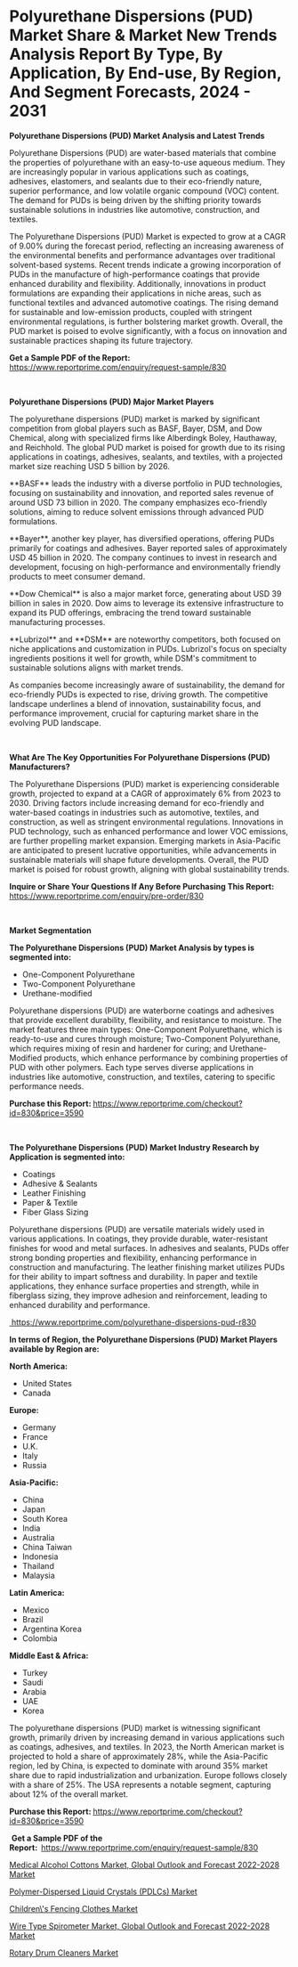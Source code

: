 <p><h1>Polyurethane Dispersions (PUD) Market Share & Market New Trends Analysis Report By Type, By Application, By End-use, By Region, And Segment Forecasts, 2024 - 2031</h1></p><p><strong>Polyurethane Dispersions (PUD) Market Analysis and Latest Trends</strong></p>
<p><p>Polyurethane Dispersions (PUD) are water-based materials that combine the properties of polyurethane with an easy-to-use aqueous medium. They are increasingly popular in various applications such as coatings, adhesives, elastomers, and sealants due to their eco-friendly nature, superior performance, and low volatile organic compound (VOC) content. The demand for PUDs is being driven by the shifting priority towards sustainable solutions in industries like automotive, construction, and textiles.</p><p>The Polyurethane Dispersions (PUD) Market is expected to grow at a CAGR of 9.00% during the forecast period, reflecting an increasing awareness of the environmental benefits and performance advantages over traditional solvent-based systems. Recent trends indicate a growing incorporation of PUDs in the manufacture of high-performance coatings that provide enhanced durability and flexibility. Additionally, innovations in product formulations are expanding their applications in niche areas, such as functional textiles and advanced automotive coatings. The rising demand for sustainable and low-emission products, coupled with stringent environmental regulations, is further bolstering market growth. Overall, the PUD market is poised to evolve significantly, with a focus on innovation and sustainable practices shaping its future trajectory.</p></p>
<p><strong>Get a Sample PDF of the Report:&nbsp;</strong> <a href="https://www.reportprime.com/enquiry/request-sample/830">https://www.reportprime.com/enquiry/request-sample/830</a></p>
<p>&nbsp;</p>
<p><strong>Polyurethane Dispersions (PUD) Major Market Players</strong></p>
<p><p>The polyurethane dispersions (PUD) market is marked by significant competition from global players such as BASF, Bayer, DSM, and Dow Chemical, along with specialized firms like Alberdingk Boley, Hauthaway, and Reichhold. The global PUD market is poised for growth due to its rising applications in coatings, adhesives, sealants, and textiles, with a projected market size reaching USD 5 billion by 2026.</p><p>**BASF** leads the industry with a diverse portfolio in PUD technologies, focusing on sustainability and innovation, and reported sales revenue of around USD 73 billion in 2020. The company emphasizes eco-friendly solutions, aiming to reduce solvent emissions through advanced PUD formulations.</p><p>**Bayer**, another key player, has diversified operations, offering PUDs primarily for coatings and adhesives. Bayer reported sales of approximately USD 45 billion in 2020. The company continues to invest in research and development, focusing on high-performance and environmentally friendly products to meet consumer demand.</p><p>**Dow Chemical** is also a major market force, generating about USD 39 billion in sales in 2020. Dow aims to leverage its extensive infrastructure to expand its PUD offerings, embracing the trend toward sustainable manufacturing processes.</p><p>**Lubrizol** and **DSM** are noteworthy competitors, both focused on niche applications and customization in PUDs. Lubrizol's focus on specialty ingredients positions it well for growth, while DSM's commitment to sustainable solutions aligns with market trends.</p><p>As companies become increasingly aware of sustainability, the demand for eco-friendly PUDs is expected to rise, driving growth. The competitive landscape underlines a blend of innovation, sustainability focus, and performance improvement, crucial for capturing market share in the evolving PUD landscape.</p></p>
<p>&nbsp;</p>
<p><strong>What Are The Key Opportunities For Polyurethane Dispersions (PUD) Manufacturers?</strong></p>
<p><p>The Polyurethane Dispersions (PUD) market is experiencing considerable growth, projected to expand at a CAGR of approximately 6% from 2023 to 2030. Driving factors include increasing demand for eco-friendly and water-based coatings in industries such as automotive, textiles, and construction, as well as stringent environmental regulations. Innovations in PUD technology, such as enhanced performance and lower VOC emissions, are further propelling market expansion. Emerging markets in Asia-Pacific are anticipated to present lucrative opportunities, while advancements in sustainable materials will shape future developments. Overall, the PUD market is poised for robust growth, aligning with global sustainability trends.</p></p>
<p><strong>Inquire or Share Your Questions If Any Before Purchasing This Report:</strong> <a href="https://www.reportprime.com/enquiry/pre-order/830">https://www.reportprime.com/enquiry/pre-order/830</a></p>
<p>&nbsp;</p>
<p><strong>Market Segmentation</strong></p>
<p><strong>The Polyurethane Dispersions (PUD) Market Analysis by types is segmented into:</strong></p>
<p><ul><li>One-Component Polyurethane</li><li>Two-Component Polyurethane</li><li>Urethane-modified</li></ul></p>
<p><p>Polyurethane dispersions (PUD) are waterborne coatings and adhesives that provide excellent durability, flexibility, and resistance to moisture. The market features three main types: One-Component Polyurethane, which is ready-to-use and cures through moisture; Two-Component Polyurethane, which requires mixing of resin and hardener for curing; and Urethane-Modified products, which enhance performance by combining properties of PUD with other polymers. Each type serves diverse applications in industries like automotive, construction, and textiles, catering to specific performance needs.</p></p>
<p><strong>Purchase this Report:&nbsp;</strong><a href="https://www.reportprime.com/checkout?id=830&price=3590">https://www.reportprime.com/checkout?id=830&price=3590</a></p>
<p>&nbsp;</p>
<p><strong>The Polyurethane Dispersions (PUD) Market Industry Research by Application is segmented into:</strong></p>
<p><ul><li>Coatings</li><li>Adhesive & Sealants</li><li>Leather Finishing</li><li>Paper & Textile</li><li>Fiber Glass Sizing</li></ul></p>
<p><p>Polyurethane dispersions (PUD) are versatile materials widely used in various applications. In coatings, they provide durable, water-resistant finishes for wood and metal surfaces. In adhesives and sealants, PUDs offer strong bonding properties and flexibility, enhancing performance in construction and manufacturing. The leather finishing market utilizes PUDs for their ability to impart softness and durability. In paper and textile applications, they enhance surface properties and strength, while in fiberglass sizing, they improve adhesion and reinforcement, leading to enhanced durability and performance.</p></p>
<p><a href="https://www.reportprime.com/polyurethane-dispersions-pud-r830">&nbsp;https://www.reportprime.com/polyurethane-dispersions-pud-r830</a></p>
<p><strong>In terms of Region, the Polyurethane Dispersions (PUD) Market Players available by Region are:</strong></p>
<p>
    <p> <strong> North America: </strong>
        <ul>
            <li>United States</li>
            <li>Canada</li>
        </ul>
        </p> 
    <p> <strong> Europe: </strong>
        <ul>
            <li>Germany</li>
            <li>France</li>
            <li>U.K.</li>
            <li>Italy</li>
            <li>Russia</li>
        </ul>
        </p> 
    <p> <strong> Asia-Pacific: </strong>
        <ul>
            <li>China</li>
            <li>Japan</li>
            <li>South Korea</li>
            <li>India</li>
            <li>Australia</li>
            <li>China Taiwan</li>
            <li>Indonesia</li>
            <li>Thailand</li>
            <li>Malaysia</li>
        </ul>
        </p> 
    <p> <strong> Latin America: </strong>
        <ul>
            <li>Mexico</li>
            <li>Brazil</li>
            <li>Argentina Korea</li>
            <li>Colombia</li>
        </ul>
        </p> 
    <p> <strong> Middle East & Africa: </strong>
        <ul>
            <li>Turkey</li>
            <li>Saudi</li>
            <li>Arabia</li>
            <li>UAE</li>
            <li>Korea</li>
        </ul>
    </p>
    </p>
<p><p>The polyurethane dispersions (PUD) market is witnessing significant growth, primarily driven by increasing demand in various applications such as coatings, adhesives, and textiles. In 2023, the North American market is projected to hold a share of approximately 28%, while the Asia-Pacific region, led by China, is expected to dominate with around 35% market share due to rapid industrialization and urbanization. Europe follows closely with a share of 25%. The USA represents a notable segment, capturing about 12% of the overall market.</p></p>
<p><strong>Purchase this Report: </strong><a href="https://www.reportprime.com/checkout?id=830&price=3590">https://www.reportprime.com/checkout?id=830&price=3590</a></p>
<p>&nbsp;<strong>Get a Sample PDF of the Report:&nbsp;&nbsp;</strong><a href="https://www.reportprime.com/enquiry/request-sample/830">https://www.reportprime.com/enquiry/request-sample/830</a></p>
<p><strong></strong></p>
<p><p><a href="https://www.linkedin.com/pulse/medical-alcohol-cottons-market-global-outlook-forecast-2022-2028-gpqsf?trackingId=xXUDHy9hTV2VvO3ve6zuTw%3D%3D">Medical Alcohol Cottons Market, Global Outlook and Forecast 2022-2028 Market</a></p><p><a href="https://github.com/wwwkeltoum/Market-Research-Report-List-4/blob/main/polymer-dispersed-liquid-crystals-pdlcs-market.md">Polymer-Dispersed Liquid Crystals (PDLCs) Market</a></p><p><a href="https://issuu.com/reportprime-2/docs/childrens-fencing-clothes-market-si_6ee62ae1b64daf">Children\'s Fencing Clothes Market</a></p><p><a href="https://www.linkedin.com/pulse/wire-type-spirometer-market-global-outlook-forecast-2022-2028-odqvf?trackingId=pRmkBJt4ShimXfl1Ka7aQg%3D%3D">Wire Type Spirometer Market, Global Outlook and Forecast 2022-2028 Market</a></p><p><a href="https://issuu.com/reportprime-2/docs/rotary-drum-cleaners-market-size-20_fc7eca1703ef38">Rotary Drum Cleaners Market</a></p></p>